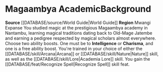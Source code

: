 ﻿---
id: '98'
name: Magaambya Academic
source: '[[DATABASE/source/World Guide|World Guide]]'
subcategory: regional

---
# Magaambya Academic<span class="item-type">Background</span>

**Source** [[DATABASE/source/World Guide|World Guide]] 
**Region** Mwangi Expanse
You studied magic at the prestigious Magaambya academy in Nantambu, learning magical traditions dating back to Old-Mage Jatembe and earning a pedigree respected by magical scholars almost everywhere.
Choose two ability boosts. One must be to **Intelligence** or **Charisma**, and one is a free ability boost.
You're trained in your choice of either the [[DATABASE/skill/Arcana|Arcana]] or [[DATABASE/skill/Nature|Nature]] skill, as well as the [[DATABASE/skill/Lore|Academia Lore]] skill. You gain the [[DATABASE/feat/Recognize Spell|Recognize Spell]] skill feat.
